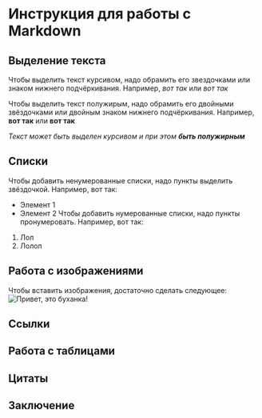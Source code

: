 # Инструкция для работы с Markdown
## Выделение текста

Чтобы выделить текст курсивом, надо обрамить его звездочками или знаком нижнего подчёркивания. Например, *вот так* или _вот так_

Чтобы выделить текст полужирым, надо обрамить его двойными звёздочками или двойным знаком нижнего подчёркивания. Например, **вот так** или __вот так__

_Текст может быть выделен курсивом и при этом **быть полужирным**_

## Списки

Чтобы добавить ненумерованные списки, надо пункты выделить звёздочкой. Например, вот так:
* Элемент 1
* Элемент 2
Чтобы добавить нумерованные списки, надо пункты пронумеровать. Например, вот так:
1. Лол
2. Лолол
## Работа с изображениями

Чтобы вставить изображения, достаточно сделать следующее: ![Привет, это буханка!](%D0%91%D1%83%D1%85%D0%B0%D0%BD%D0%BA%D0%B0.jpg)
## Ссылки
## Работа с таблицами
## Цитаты
## Заключение